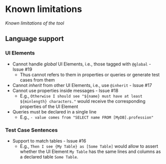 # Known limitations

*Known limitations of the tool*

## Language support

### UI Elements
- Cannot handle *global* UI Elements, i.e., those tagged with `@global` - Issue #19
  - Thus cannot refers to them in properties or queries or generate test cases from them
- Cannot *inherit* from other UI Elements, i.e., use `@inherit` - Issue #17
- Cannot use properties inside messages - Issue #18
  - E.g., `Otherwise I should see "${name} must have at least ${minlength} characters."` would receive the corresponding properties of the UI Element
- Queries must be declared in a single line
  - E.g., `- value comes from "SELECT name FROM [MyDB].profession"`


### Test Case Sentences
- Support to match tables - Issue #16
  - E.g., `Then I see {My Table} as [Some Table]` would allow to assert whether the UI Element `My Table` has the same lines and columns as a declared table `Some Table`.